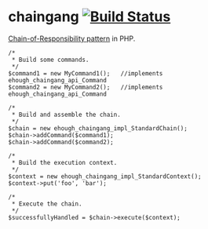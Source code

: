 chaingang [![Build Status](https://secure.travis-ci.org/ehough/chaingang.png)](http://travis-ci.org/ehough/chaingang)
=====

[Chain-of-Responsibility pattern](http://en.wikipedia.org/wiki/Chain-of-responsibility_pattern) in PHP.

    /*
     * Build some commands.
     */
    $command1 = new MyCommand1();   //implements ehough_chaingang_api_Command
    $command2 = new MyCommand2();   //implements ehough_chaingang_api_Command

    /*
     * Build and assemble the chain.
     */
    $chain = new ehough_chaingang_impl_StandardChain();
    $chain->addCommand($command1);
    $chain->addCommand($command2);

    /*
     * Build the execution context.
     */
    $context = new ehough_chaingang_impl_StandardContext();
    $context->put('foo', 'bar');

    /*
     * Execute the chain.
     */
    $successfullyHandled = $chain->execute($context);